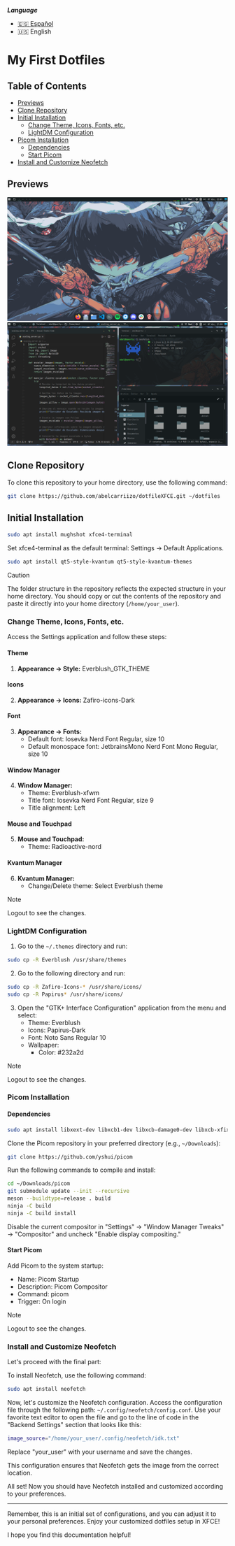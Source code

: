 ***Language***
- [🇪🇸 Español](./README.es.md)
- 🇺🇸 English

# My First Dotfiles

## Table of Contents
- [Previews](#previews)
- [Clone Repository](#clone-repository)
- [Initial Installation](#initial-installation)
  - [Change Theme, Icons, Fonts, etc.](#change-theme-icons-fonts-etc)
  - [LightDM Configuration](#lightdm-configuration)
- [Picom Installation](#picom-installation)
  - [Dependencies](#dependencies)
  - [Start Picom](#start-picom)
- [Install and Customize Neofetch](#install-and-customize-neofetch)


## Previews
![Main Preview](previews/main_preview.png)
![Window Preview](previews/window_preview.png)

## Clone Repository
To clone this repository to your home directory, use the following command:

```bash
git clone https://github.com/abelcarriizo/dotfileXFCE.git ~/dotfiles
```

## Initial Installation

```bash
sudo apt install mughshot xfce4-terminal
```

Set xfce4-terminal as the default terminal: Settings -> Default Applications.

```bash
sudo apt install qt5-style-kvantum qt5-style-kvantum-themes
```

> [!CAUTION]
> The folder structure in the repository reflects the expected structure in your home directory. You should copy or cut the contents of the repository and paste it directly into your home directory (`/home/your_user`).

### Change Theme, Icons, Fonts, etc.

Access the Settings application and follow these steps:

#### Theme
1. **Appearance -> Style:** Everblush_GTK_THEME

#### Icons
2. **Appearance -> Icons:** Zafiro-icons-Dark

#### Font
3. **Appearance -> Fonts:**
   - Default font: Iosevka Nerd Font Regular, size 10
   - Default monospace font: JetbrainsMono Nerd Font Mono Regular, size 10

#### Window Manager
4. **Window Manager:**
   - Theme: Everblush-xfwm
   - Title font: Iosevka Nerd Font Regular, size 9
   - Title alignment: Left

#### Mouse and Touchpad
5. **Mouse and Touchpad:**
   - Theme: Radioactive-nord

#### Kvantum Manager
6. **Kvantum Manager:**
   - Change/Delete theme: Select Everblush theme

> [!NOTE]
> Logout to see the changes.

### LightDM Configuration

1. Go to the `~/.themes` directory and run:

```bash
sudo cp -R Everblush /usr/share/themes
```

2. Go to the following directory and run:

```bash
sudo cp -R Zafiro-Icons-* /usr/share/icons/
sudo cp -R Papirus* /usr/share/icons/
```

3. Open the "GTK+ Interface Configuration" application from the menu and select:
   - Theme: Everblush
   - Icons: Papirus-Dark 
   - Font: Noto Sans Regular 10
   - Wallpaper:
      - Color: #232a2d

> [!NOTE]
> Logout to see the changes.

### Picom Installation

#### Dependencies

```bash
sudo apt install libxext-dev libxcb1-dev libxcb-damage0-dev libxcb-xfixes0-dev libxcb-shape0-dev libxcb-render-util0-dev libxcb-render0-dev libxcb-randr0-dev libxcb-composite0-dev libxcb-image0-dev libxcb-present-dev libxcb-xinerama0-dev libxcb-glx0-dev libpixman-1-dev libdbus-1-dev libconfig-dev libgl1-mesa-dev libpcre2-dev libpcre3-dev libevdev-dev uthash-dev libev-dev libx11-xcb-dev meson libxcb-util1 libxcb-util-dev libxcb-dpms0 libxcb-dpms0-dev
```

Clone the Picom repository in your preferred directory (e.g., `~/Downloads`):

```bash
git clone https://github.com/yshui/picom
```

Run the following commands to compile and install:

```bash
cd ~/Downloads/picom
git submodule update --init --recursive
meson --buildtype=release . build
ninja -C build
ninja -C build install
```

Disable the current compositor in "Settings" -> "Window Manager Tweaks" -> "Compositor" and uncheck "Enable display compositing."

#### Start Picom

Add Picom to the system startup:
   - Name: Picom Startup
   - Description: Picom Compositor
   - Command: picom
   - Trigger: On login

> [!NOTE]
> Logout to see the changes.

### Install and Customize Neofetch
Let's proceed with the final part:

To install Neofetch, use the following command:

```bash
sudo apt install neofetch
```

Now, let's customize the Neofetch configuration. Access the configuration file through the following path: `~/.config/neofetch/config.conf`. Use your favorite text editor to open the file and go to the line of code in the "Backend Settings" section that looks like this:

```bash
image_source="/home/your_user/.config/neofetch/idk.txt"
```

Replace "your_user" with your username and save the changes.

This configuration ensures that Neofetch gets the image from the correct location.

All set! Now you should have Neofetch installed and customized according to your preferences.

---
Remember, this is an initial set of configurations, and you can adjust it to your personal preferences. Enjoy your customized dotfiles setup in XFCE!

I hope you find this documentation helpful!